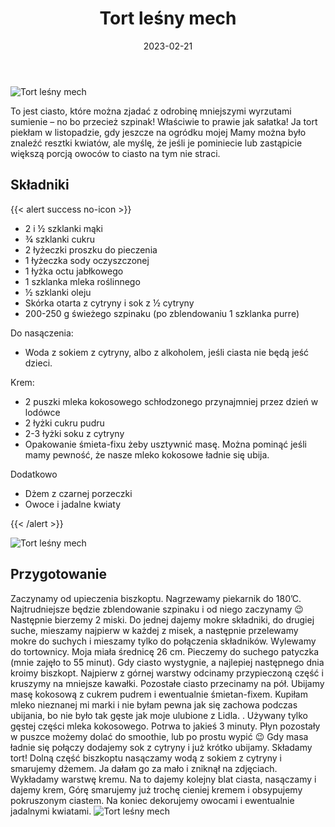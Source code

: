 ﻿---
title: "Tort leśny mech"
date: 2023-02-21
categories:
- desery
tags:
- torty
- ciasta
- szpinak
- wegańskie
- bez laktozy
thumbnailImagePosition: "top"
---
![Tort leśny mech](/img/Tort-lesny-mech/Tort-lesny-mech-1.JPG)

To jest ciasto, które można zjadać z odrobinę mniejszymi wyrzutami sumienie – no bo przecież szpinak! Właściwie to prawie jak sałatka! Ja tort piekłam w listopadzie, gdy jeszcze na ogródku mojej Mamy można było znaleźć resztki kwiatów, ale myślę, że jeśli je pominiecie lub zastąpicie większą porcją owoców to ciasto na tym nie straci. 
<!--more-->

## Składniki
{{< alert success no-icon >}}
- 2 i ½ szklanki mąki
- ¾ szklanki cukru
- 2 łyżeczki proszku do pieczenia
- 1 łyżeczka sody oczyszczonej
- 1 łyżka octu jabłkowego
- 1 szklanka mleka roślinnego
- ½ szklanki oleju
- Skórka otarta z cytryny i sok z ½ cytryny
- 200-250 g świeżego szpinaku (po zblendowaniu 1 szklanka purre)

Do nasączenia:
- Woda z sokiem z cytryny, albo z alkoholem, jeśli ciasta nie będą jeść dzieci.

Krem:
- 2 puszki mleka kokosowego schłodzonego przynajmniej przez dzień w lodówce
- 2 łyżki cukru pudru
- 2-3 łyżki soku z cytryny
- Opakowanie śmieta-fixu żeby usztywnić masę. Można pominąć jeśli mamy pewność, że nasze mleko kokosowe ładnie się ubija.

Dodatkowo
- Dżem z czarnej porzeczki
- Owoce i jadalne kwiaty

{{< /alert >}}

![Tort leśny mech](/img/Tort-lesny-mech/Tort-lesny-mech-3.JPG)
## Przygotowanie
Zaczynamy od upieczenia biszkoptu. Nagrzewamy piekarnik do 180’C. Najtrudniejsze będzie zblendowanie szpinaku i od niego zaczynamy 😉 Następnie bierzemy 2 miski. Do jednej dajemy mokre składniki, do drugiej suche, mieszamy najpierw w każdej z misek, a następnie przelewamy mokre do suchych i mieszamy tylko do połączenia składników. Wylewamy do tortownicy. Moja miała średnicę 26 cm. Pieczemy do suchego patyczka (mnie zajęło to 55 minut). 
Gdy ciasto wystygnie, a najlepiej następnego dnia kroimy biszkopt. Najpierw z górnej warstwy odcinamy przypieczoną część i kruszymy na mniejsze kawałki. Pozostałe ciasto przecinamy na pół.
Ubijamy masę kokosową z cukrem pudrem i ewentualnie śmietan-fixem. Kupiłam mleko nieznanej mi marki i nie byłam pewna jak się zachowa podczas ubijania, bo nie było tak gęste jak moje ulubione z Lidla. . Używany tylko gęstej części mleka kokosowego. Potrwa to jakieś 3 minuty. Płyn pozostały w puszce możemy dolać do smoothie, lub po prostu wypić 😉 Gdy masa ładnie się połączy dodajemy sok z cytryny i już krótko ubijamy. 
Składamy tort! Dolną część biszkoptu nasączamy wodą z sokiem z cytryny i smarujemy dżemem. Ja dałam go za mało i zniknął na zdjęciach. Wykładamy warstwę kremu. Na to dajemy kolejny blat ciasta, nasączamy i dajemy krem, Górę smarujemy już trochę cieniej kremem i obsypujemy pokruszonym ciastem. Na koniec dekorujemy owocami i ewentualnie jadalnymi kwiatami. 
![Tort leśny mech](/img/Tort-lesny-mech/Tort-lesny-mech-2.JPG)

